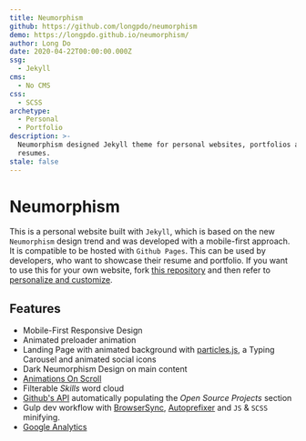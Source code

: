 ```yaml
---
title: Neumorphism
github: https://github.com/longpdo/neumorphism
demo: https://longpdo.github.io/neumorphism/
author: Long Do
date: 2020-04-22T00:00:00.000Z
ssg:
  - Jekyll
cms:
  - No CMS
css:
  - SCSS
archetype:
  - Personal
  - Portfolio
description: >-
  Neumorphism designed Jekyll theme for personal websites, portfolios and
  resumes.
stale: false
---
```


# Neumorphism

This is a personal website built with `Jekyll`, which is based on the new `Neumorphism` design trend and was developed with a mobile-first approach. It is compatible to be hosted with `Github Pages`. This can be used by developers, who want to showcase their resume and portfolio. If you want to use this for your own website, fork [this repository](https://github.com/longpdo/neumorphism) and then refer to [personalize and customize](#personalize-and-customize).

## Features

* Mobile-First Responsive Design
* Animated preloader animation
* Landing Page with animated background with [particles.js](https://vincentgarreau.com/particles.js/), a Typing Carousel and animated social icons
* Dark Neumorphism Design on main content
* [Animations On Scroll](https://michalsnik.github.io/aos/)
* Filterable *Skills* word cloud
* [Github's API](https://developer.github.com/v3/) automatically populating the *Open Source Projects* section
* Gulp dev workflow with [BrowserSync](https://browsersync.io/), [Autoprefixer](https://autoprefixer.github.io/) and `JS` & `SCSS` minifying.
* [Google Analytics](https://analytics.google.com/)
